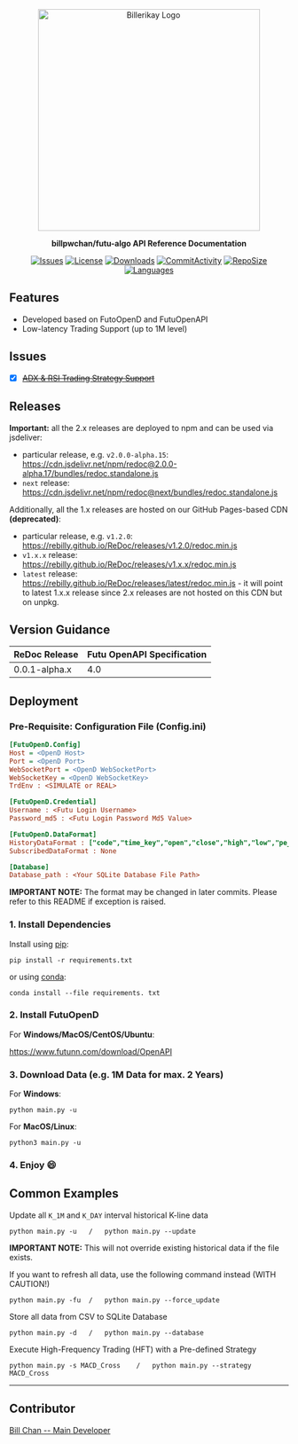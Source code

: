 <div align="center">
  <img alt="Billerikay Logo" src="https://raw.githubusercontent.com/billpwchan/futu_algo/master/docs/img/author-logo.png" width="400px" />

**billpwchan/futu-algo API Reference Documentation**

[![Issues](https://img.shields.io/github/issues/billpwchan/futu_algo?style=for-the-badge)](https://github.com/billpwchan/futu_algo/issues)
[![License](https://img.shields.io/github/license/billpwchan/futu_algo?style=for-the-badge)](https://github.com/billpwchan/futu_algo/blob/master/LICENSE)
[![Downloads](https://img.shields.io/github/downloads/billpwchan/futu_algo/total?style=for-the-badge)](https://github.com/billpwchan/futu_algo)
[![CommitActivity](https://img.shields.io/github/commit-activity/m/billpwchan/futu_algo?style=for-the-badge)](https://github.com/billpwchan/futu_algo/commits/master)
[![RepoSize](https://img.shields.io/github/repo-size/billpwchan/futu_algo?style=for-the-badge)](https://github.com/billpwchan/futu_algo)
[![Languages](https://img.shields.io/github/languages/top/billpwchan/futu_algo?style=for-the-badge)](https://github.com/billpwchan/futu_algo)

</div>

## Features

- Developed based on FutoOpenD and FutuOpenAPI
- Low-latency Trading Support (up to 1M level)

## Issues

- [x] ~~[ADX & RSI Trading Strategy Support](https://github.com/billpwchan/futu_algo/issues/1)~~

## Releases

**Important:** all the 2.x releases are deployed to npm and can be used via jsdeliver:

- particular release,
  e.g. `v2.0.0-alpha.15`: https://cdn.jsdelivr.net/npm/redoc@2.0.0-alpha.17/bundles/redoc.standalone.js
- `next` release: https://cdn.jsdelivr.net/npm/redoc@next/bundles/redoc.standalone.js

Additionally, all the 1.x releases are hosted on our GitHub Pages-based CDN **(deprecated)**:

- particular release, e.g. `v1.2.0`: https://rebilly.github.io/ReDoc/releases/v1.2.0/redoc.min.js
- `v1.x.x` release: https://rebilly.github.io/ReDoc/releases/v1.x.x/redoc.min.js
- `latest` release: https://rebilly.github.io/ReDoc/releases/latest/redoc.min.js - it will point to latest 1.x.x release
  since 2.x releases are not hosted on this CDN but on unpkg.

## Version Guidance

| ReDoc Release | Futu OpenAPI Specification |
|:--------------|:---------------------------|
| 0.0.1-alpha.x | 4.0                  |

## Deployment

### Pre-Requisite: Configuration File (Config.ini)

```ini
[FutuOpenD.Config]
Host = <OpenD Host>
Port = <OpenD Port>
WebSocketPort = <OpenD WebSocketPort>
WebSocketKey = <OpenD WebSocketKey>
TrdEnv : <SIMULATE or REAL>

[FutuOpenD.Credential]
Username : <Futu Login Username>
Password_md5 : <Futu Login Password Md5 Value>

[FutuOpenD.DataFormat]
HistoryDataFormat : ["code","time_key","open","close","high","low","pe_ratio","turnover_rate","volume","turnover","change_rate","last_close"]
SubscribedDataFormat : None

[Database]
Database_path : <Your SQLite Database File Path>
```

**IMPORTANT NOTE:** The format may be changed in later commits. Please refer to this README if exception is raised.

### 1. Install Dependencies

Install using [pip](https://pypi.org/project/pip/):

    pip install -r requirements.txt

or using [conda](https://docs.conda.io/en/latest/):

    conda install --file requirements. txt

### 2. Install FutuOpenD

For **Windows/MacOS/CentOS/Ubuntu**:

https://www.futunn.com/download/OpenAPI

### 3. Download Data (e.g. 1M Data for max. 2 Years)

For **Windows**:

    python main.py -u

For **MacOS/Linux**:

    python3 main.py -u

### 4. Enjoy :smile:

## Common Examples

Update all `K_1M` and `K_DAY` interval historical K-line data

    python main.py -u   /   python main.py --update

**IMPORTANT NOTE:** This will not override existing historical data if the file exists.

If you want to refresh all data, use the following command instead (WITH CAUTION!)

    python main.py -fu  /   python main.py --force_update

Store all data from CSV to SQLite Database

    python main.py -d   /   python main.py --database

Execute High-Frequency Trading (HFT) with a Pre-defined Strategy

    python main.py -s MACD_Cross    /   python main.py --strategy MACD_Cross

-----------

## Contributor

[Bill Chan -- Main Developer](https://github.com/billpwchan/)